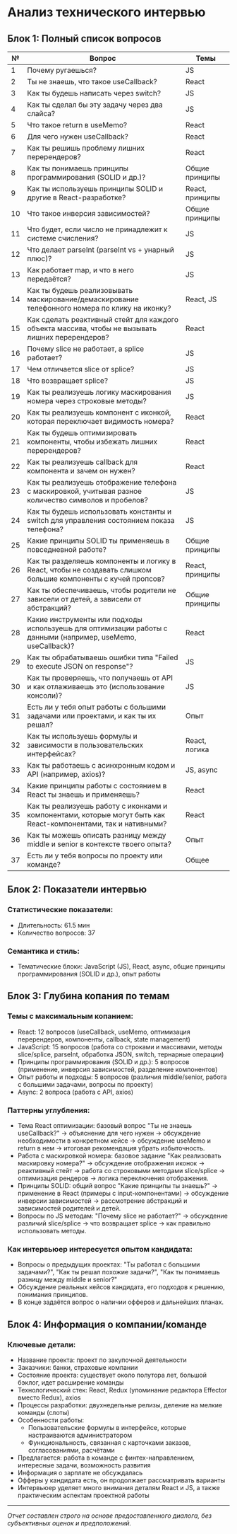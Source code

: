 # Анализ технического интервью

## Блок 1: Полный список вопросов

| №  | Вопрос                                                                                                      | Темы           |
|-----|-------------------------------------------------------------------------------------------------------------|----------------|
| 1   | Почему ругаешься?                                                                                           | JS             |
| 2   | Ты не знаешь, что такое useCallback?                                                                        | React          |
| 3   | Как ты будешь написать через switch?                                                                        | JS             |
| 4   | Как ты сделал бы эту задачу через два слайса?                                                               | JS             |
| 5   | Что такое return в useMemo?                                                                                  | React          |
| 6   | Для чего нужен useCallback?                                                                                   | React          |
| 7   | Как ты решишь проблему лишних перерендеров?                                                                  | React          |
| 8   | Как ты понимаешь принципы программирования (SOLID и др.)?                                                   | Общие принципы  |
| 9   | Как ты используешь принципы SOLID и другие в React-разработке?                                               | React, принципы |
| 10  | Что такое инверсия зависимостей?                                                                             | Общие принципы  |
| 11  | Что будет, если число не принадлежит к системе счисления?                                                    | JS             |
| 12  | Что делает parseInt (parseInt vs + унарный плюс)?                                                           | JS             |
| 13  | Как работает map, и что в него передаётся?                                                                   | JS             |
| 14  | Как ты будешь реализовывать маскирование/демаскирование телефонного номера по клику на иконку?               | React, JS      |
| 15  | Как сделать реактивный стейт для каждого объекта массива, чтобы не вызывать лишних перерендеров?             | React          |
| 16  | Почему slice не работает, а splice работает?                                                                 | JS             |
| 17  | Чем отличается slice от splice?                                                                               | JS             |
| 18  | Что возвращает splice?                                                                                         | JS             |
| 19  | Как ты реализуешь логику маскирования номера через строковые методы?                                         | JS             |
| 20  | Как ты реализуешь компонент с иконкой, которая переключает видимость номера?                                 | React          |
| 21  | Как ты будешь оптимизировать компоненты, чтобы избежать лишних перерендеров?                                  | React          |
| 22  | Как ты реализуешь callback для компонента и зачем он нужен?                                                  | React          |
| 23  | Как ты реализуешь отображение телефона с маскировкой, учитывая разное количество символов и пробелов?         | JS             |
| 24  | Как ты будешь использовать константы и switch для управления состоянием показа телефона?                      | JS             |
| 25  | Какие принципы SOLID ты применяешь в повседневной работе?                                                    | Общие принципы  |
| 26  | Как ты разделяешь компоненты и логику в React, чтобы не создавать слишком большие компоненты с кучей пропсов? | React, принципы |
| 27  | Как ты обеспечиваешь, чтобы родители не зависели от детей, а зависели от абстракций?                          | Общие принципы  |
| 28  | Какие инструменты или подходы используешь для оптимизации работы с данными (например, useMemo, useCallback)?   | React          |
| 29  | Как ты обрабатываешь ошибки типа "Failed to execute JSON on response"?                                        | JS             |
| 30  | Как ты проверяешь, что получаешь от API и как отлаживаешь это (использование консоли)?                         | JS             |
| 31  | Есть ли у тебя опыт работы с большими задачами или проектами, и как ты их решал?                              | Опыт           |
| 32  | Как ты используешь формулы и зависимости в пользовательских интерфейсах?                                     | React, логика  |
| 33  | Как ты работаешь с асинхронным кодом и API (например, axios)?                                                 | JS, async      |
| 34  | Какие принципы работы с состоянием в React ты знаешь и применяешь?                                           | React          |
| 35  | Как ты реализуешь работу с иконками и компонентами, которые могут быть как React-компонентами, так и нативными? | React          |
| 36  | Как ты можешь описать разницу между middle и senior в контексте твоего опыта?                                 | Опыт           |
| 37  | Есть ли у тебя вопросы по проекту или команде?                                                               | Общее          |

## Блок 2: Показатели интервью

### Статистические показатели:
- Длительность: 61.5 мин
- Количество вопросов: 37

### Семантика и стиль:
- Тематические блоки: JavaScript (JS), React, async, общие принципы программирования (SOLID и др.), опыт работы

## Блок 3: Глубина копания по темам

### Темы с максимальным копанием:
- React: 12 вопросов (useCallback, useMemo, оптимизация перерендеров, компоненты, callback, state management)
- JavaScript: 15 вопросов (работа со строками и массивами, методы slice/splice, parseInt, обработка JSON, switch, тернарные операции)
- Принципы программирования (SOLID и др.): 5 вопросов (применение, инверсия зависимостей, разделение компонентов)
- Опыт работы и подходы: 5 вопросов (различия middle/senior, работа с большими задачами, вопросы по проекту)
- Async: 2 вопроса (работа с API, axios)

### Паттерны углубления:
- Тема React оптимизации: базовый вопрос "Ты не знаешь useCallback?" → объяснение для чего нужен → обсуждение необходимости в конкретном кейсе → обсуждение useMemo и return в нем → итоговая рекомендация убрать избыточность.
- Работа с маскировкой номера: базовое задание "Как реализовать маскировку номера?" → обсуждение отображения иконок → реактивный стейт → работа со строковыми методами slice/splice → оптимизация рендеров → логика переключения отображения.
- Принципы SOLID: общий вопрос "Какие принципы ты знаешь?" → применение в React (примеры с input-компонентами) → обсуждение инверсии зависимостей → рассмотрение абстракций и зависимостей родителей и детей.
- Вопросы по JS методам: "Почему slice не работает?" → обсуждение различий slice/splice → что возвращает splice → как правильно использовать методы.

### Как интервьюер интересуется опытом кандидата:
- Вопросы о предыдущих проектах: "Ты работал с большими задачами?", "Как ты решал похожие задачи?", "Как ты понимаешь разницу между middle и senior?"
- Обсуждение реальных кейсов кандидата, его подходов к решению, понимания принципов.
- В конце задаётся вопрос о наличии офферов и дальнейших планах.

## Блок 4: Информация о компании/команде

### Ключевые детали:
- Название проекта: проект по закупочной деятельности
- Заказчики: банки, страховые компании
- Состояние проекта: существует около полутора лет, большой бэклог, идет расширение команды
- Технологический стек: React, Redux (упоминание редактора Effector вместо Redux), axios
- Процессы разработки: двухнедельные релизы, деление на мелкие команды (слоты)
- Особенности работы:  
  - Пользовательские формулы в интерфейсе, которые настраиваются администратором  
  - Функциональность, связанная с карточками заказов, согласованиями, расчётами  
- Предлагается: работа в команде с финтех-направлением, интересные задачи, возможность развития
- Информация о зарплате не обсуждалась
- Офферы у кандидата есть, он продолжает рассматривать варианты
- Интервьюер уделяет много внимания деталям React и JS, а также практическим аспектам проектной работы

---

*Отчет составлен строго на основе предоставленного диалога, без субъективных оценок и предположений.*